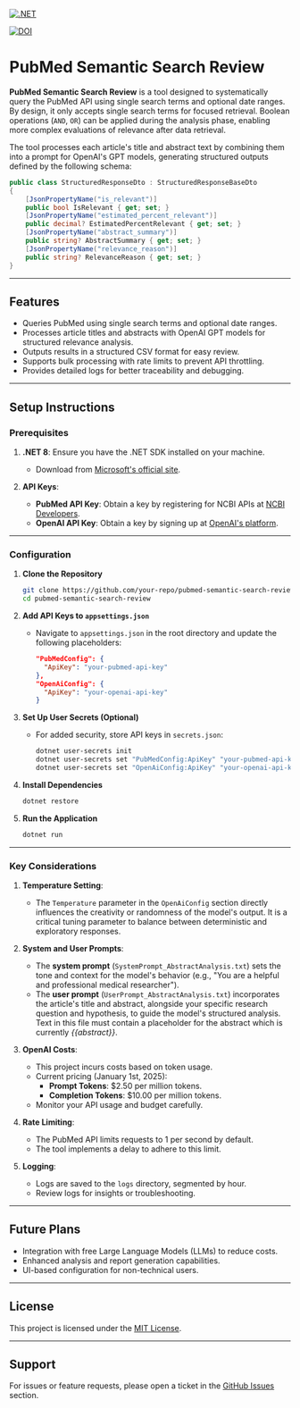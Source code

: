 [![.NET](https://github.com/mrk007Git/pubmed-semantic-search-review/actions/workflows/dotnet.yml/badge.svg)](https://github.com/mrk007Git/pubmed-semantic-search-review/actions/workflows/dotnet.yml)

[![DOI](https://zenodo.org/badge/DOI/10.5281/zenodo.14601207.svg)](https://doi.org/10.5281/zenodo.14601207)

# PubMed Semantic Search Review

**PubMed Semantic Search Review** is a tool designed to systematically query the PubMed API using single search terms and optional date ranges. By design, it only accepts single search terms for focused retrieval. Boolean operations (`AND`, `OR`) can be applied during the analysis phase, enabling more complex evaluations of relevance after data retrieval.

The tool processes each article's title and abstract text by combining them into a prompt for OpenAI's GPT models, generating structured outputs defined by the following schema:

```csharp
public class StructuredResponseDto : StructuredResponseBaseDto
{
    [JsonPropertyName("is_relevant")]
    public bool IsRelevant { get; set; }
    [JsonPropertyName("estimated_percent_relevant")]
    public decimal? EstimatedPercentRelevant { get; set; }
    [JsonPropertyName("abstract_summary")]
    public string? AbstractSummary { get; set; }
    [JsonPropertyName("relevance_reason")]
    public string? RelevanceReason { get; set; }
}
```

---

## Features

- Queries PubMed using single search terms and optional date ranges.
- Processes article titles and abstracts with OpenAI GPT models for structured relevance analysis.
- Outputs results in a structured CSV format for easy review.
- Supports bulk processing with rate limits to prevent API throttling.
- Provides detailed logs for better traceability and debugging.

---

## Setup Instructions

### Prerequisites

1. **.NET 8**: Ensure you have the .NET SDK installed on your machine.
   - Download from [Microsoft's official site](https://dotnet.microsoft.com/download).

2. **API Keys**: 
   - **PubMed API Key**: Obtain a key by registering for NCBI APIs at [NCBI Developers](https://www.ncbi.nlm.nih.gov/account/).
   - **OpenAI API Key**: Obtain a key by signing up at [OpenAI's platform](https://platform.openai.com/).

---

### Configuration

1. **Clone the Repository**
   ```bash
   git clone https://github.com/your-repo/pubmed-semantic-search-review.git
   cd pubmed-semantic-search-review
   ```

2. **Add API Keys to `appsettings.json`**
   - Navigate to `appsettings.json` in the root directory and update the following placeholders:
     ```json
     "PubMedConfig": {
       "ApiKey": "your-pubmed-api-key"
     },
     "OpenAiConfig": {
       "ApiKey": "your-openai-api-key"
     }
     ```

3. **Set Up User Secrets (Optional)**
   - For added security, store API keys in `secrets.json`:
     ```bash
     dotnet user-secrets init
     dotnet user-secrets set "PubMedConfig:ApiKey" "your-pubmed-api-key"
     dotnet user-secrets set "OpenAiConfig:ApiKey" "your-openai-api-key"
     ```

4. **Install Dependencies**
   ```bash
   dotnet restore
   ```

5. **Run the Application**
   ```bash
   dotnet run
   ```

---

### Key Considerations

1. **Temperature Setting**:
   - The `Temperature` parameter in the `OpenAiConfig` section directly influences the creativity or randomness of the model's output. It is a critical tuning parameter to balance between deterministic and exploratory responses.

2. **System and User Prompts**:
   - The **system prompt** (`SystemPrompt_AbstractAnalysis.txt`) sets the tone and context for the model's behavior (e.g., "You are a helpful and professional medical researcher").
   - The **user prompt** (`UserPrompt_AbstractAnalysis.txt`) incorporates the article's title and abstract, alongside your specific research question and hypothesis, to guide the model's structured analysis. Text in this file must contain a placeholder for the abstract which is currently _{{abstract}}_.

3. **OpenAI Costs**:
   - This project incurs costs based on token usage.
   - Current pricing (January 1st, 2025):
     - **Prompt Tokens**: $2.50 per million tokens.
     - **Completion Tokens**: $10.00 per million tokens.
   - Monitor your API usage and budget carefully.

4. **Rate Limiting**:
   - The PubMed API limits requests to 1 per second by default.
   - The tool implements a delay to adhere to this limit.

5. **Logging**:
   - Logs are saved to the `logs` directory, segmented by hour.
   - Review logs for insights or troubleshooting.

---

## Future Plans

- Integration with free Large Language Models (LLMs) to reduce costs.
- Enhanced analysis and report generation capabilities.
- UI-based configuration for non-technical users.

---

## License

This project is licensed under the [MIT License](LICENSE).

---

## Support

For issues or feature requests, please open a ticket in the [GitHub Issues](https://github.com/your-repo/pubmed-semantic-search-review/issues) section.


